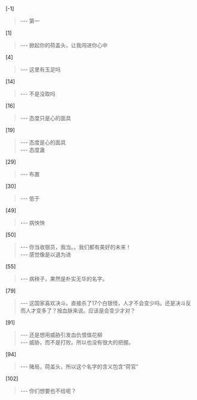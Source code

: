 
[-1] 
>--- 第一<br>

[1] 
>--- 掀起你的荷盖头，让我闯进你心中<br>

[4] 
>--- 这里有玉足吗<br>

[14] 
>--- 不是没取吗<br>

[16] 
>--- 态度只是心的面具<br>

[19] 
>--- 态度是心的面具<br>
>--- 态度蛊<br>

[29] 
>--- 布置<br>

[30] 
>--- 低于<br>

[49] 
>--- 病怏怏<br>

[50] 
>--- 你当收银员，我当。。我们都有美好的未来！<br>
>--- 感觉像是以退为进<br>

[55] 
>--- 病秧子，果然是朴实无华的名字。<br>

[79] 
>--- 这国家喜欢决斗。直接杀了17个白银怪，人才不会变少吗。还是决斗反而人才变多了？按血脉来说。应该是会变少才对？<br>

[91] 
>--- 还是想用威胁引发血仇恨值花柳<br>
>--- 威胁，而不是打败。所以也没有很大的把握。<br>

[94] 
>--- 赌局，荷盖头，所以这个名字的含义包含“荷官”<br>

[102] 
>--- 你们想要也不给呢？<br>
